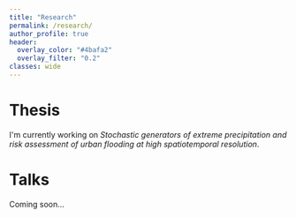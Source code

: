 ```yaml
---
title: "Research"
permalink: /research/
author_profile: true
header:
  overlay_color: "#4bafa2"
  overlay_filter: "0.2"
classes: wide
---
```


# Thesis

I'm currently working on *Stochastic generators of extreme precipitation and risk assessment of urban flooding at high spatiotemporal resolution*.

# Talks

Coming soon...